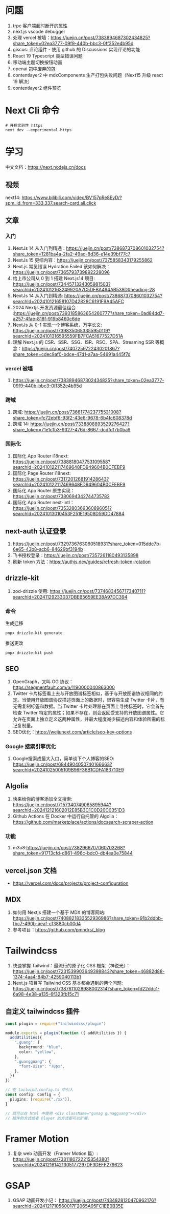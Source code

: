 # 问题

1. trpc 客户端超时断开的属性
2. next.js vscode debugger
3. 处理 vercel 被墙：https://juejin.cn/post/7383894687302434825?share_token=02ea3777-09f9-440b-bbc3-0ff352e4b95d
4. giscus: 评论组件 - 使用 github 的 Discussions 实现评论的功能
5. React 19 Typescript 类型错误问题
6. 移动端主题切换按钮动画
7. openai 包中废弃的包
8. contentlayer2 中 mdxComponents 生产打包失败问题（Next15 升级 react 19 解决）
9. contentlayer2 组件预览

# Next Cli 命令

```shell
# 开启实验性 https
next dev --experimental-https
```

# 学习

中文文档：https://next.nodejs.cn/docs

## 视频

next14: https://www.bilibili.com/video/BV157pRe8EyD/?spm_id_from=333.337.search-card.all.click

## 文章

### 入门

1. NextJs 14 从入门到精通：https://juejin.cn/post/7386873708601032754?share_token=1281ba4a-2fa2-49ad-8d36-e14e39bf77c7
2. NextJs 15 更细内容：https://juejin.cn/post/7375858343179255862
3. Next.js 常见错误 Hydration Failed 该如何解决：https://juejin.cn/post/7365793739892228096
4. 给上市公司从 0 到 1 搭建 Next.js14 项目: https://juejin.cn/post/7344571324305981503?searchId=20241012163249920A7C5DFBA494AB538D#heading-28
5. NextJs 14 从入门到精通: https://juejin.cn/post/7386873708601032754?searchId=202410121658107D42828C6191F9A45AFC
6. 2024 Nextjs 开发资源最佳组合 :https://juejin.cn/post/7393185863654260777?share_token=0ad84dd7-a257-4fae-818f-919b8460c6de
7. NextJs 从 0-1 实现一个博客系统，万字长文: https://juejin.cn/post/7398350653355950119?searchId=2024101316595559FB7FCA51677527D51A
8. 理解 Next.js 的 CSR、SSR、SSG、ISR、RSC、SPA、Streaming SSR 等概念：https://juejin.cn/post/7407259722430201867?share_token=cdec9af0-bdce-47d1-a7aa-54691a445f7d

### vercel 被墙

1. https://juejin.cn/post/7383894687302434825?share_token=02ea3777-09f9-440b-bbc3-0ff352e4b95d

### 跨域

1. 跨域: https://juejin.cn/post/7366177423775531008?share_token=fc72ebf6-93f2-43e6-9678-6b4fc608378d
2. 跨域 14: https://juejin.cn/post/7338808893529276427?share_token=71e1c1b3-9327-476d-8667-dcdfdf7b0ba9

### 国际化

1. 国际化 App Router i18next: https://juejin.cn/post/7388818047753109558?searchId=202410122117469648FD949604B0CFEBF9
2. 国际化 Page Router i18next: https://juejin.cn/post/7317201268191428643?searchId=202410122117469648FD949604B0CFEBF9
3. 国际化 App Router 原生实现：https://juejin.cn/post/7380694342744735782
4. 国际化 App Router next-intl：https://juejin.cn/post/7353280369360896051?searchId=20241013010453F251E19508D59DD47884

## next-auth 认证登录

1. https://juejin.cn/post/7329736763060518931?share_token=015dde7b-6e65-43b8-acb6-84629bf3194b
2. 飞书授权登录：https://juejin.cn/post/7357261180493135898
3. 刷新 token 方法：https://authjs.dev/guides/refresh-token-rotation

## drizzle-kit

1. zod-drizzle 使用: https://juejin.cn/post/7374683456717340711?searchId=20241129233037DBEB5659EE38A97DC394

### 命令

生成迁移

```shell
pnpx drizzle-kit generate
```

推送更改

```shell
pnpx drizzle-kit push
```

## SEO

1. OpenGraph，又叫 OG 协议：https://segmentfault.com/a/1190000040863000
2. Twitter 卡片标签看上去与开放图谱标签相似，基于与开放图谱协议相同的约定。当使用开放图谱协议描述页面上的数据时，很容易生成 Twitter 卡片，而无需复制标签和数据。当 Twitter 卡片处理器在页面上寻找标签时，它会首先检查 Twitter 特定的属性；如果不存在，则会返回受支持的开放图谱属性。它允许在页面上独立定义这两种属性，并最大程度减少描述内容和体验所需的标记复制量。
3. SEO优化：https://weijunext.com/article/seo-key-options

### Google 搜索引擎优化

1. Google搜索成最大入口，简单谈下个人博客的SEO: https://juejin.cn/post/6844904050740166663?searchId=20241025005109B96F36B1CDFA183710E9

## Algolia

1. 快来给你的博客添加全文搜索: https://juejin.cn/post/7157340749065895944?searchId=202412121602012E85B3C1C0D20C0351D3
2. Github Actions 在 Docker 中运行自托管的 Algolia：https://github.com/marketplace/actions/docsearch-scraper-action

### 功能

1. m3u8:https://juejin.cn/post/7382966707060703268?share_token=91713cfd-d861-496c-bdc0-db4ea0e75844

## vercel.json 文档

- https://vercel.com/docs/projects/project-configuration

## MDX

1. 如何用 Nextjs 搭建一个基于 MDX 的博客网站: https://juejin.cn/post/7408821833552936986?share_token=91b2ddbb-fbc7-490b-aeaf-c13880cb00d4
2. 参考项目：https://github.com/pmndrs/_blog

# Tailwindcss

1. 快速掌握 Tailwind：最流行的原子化 CSS 框架（神说光）：https://juejin.cn/post/7231539903649398843?share_token=46882d88-1374-4aa4-84b7-4259040113b1
2. Next.js 项目写 Tailwind CSS 基本都会遇到的两个问题: https://juejin.cn/post/7387611028988002314?share_token=fd22ddc1-6a98-4e38-a135-6f323fb15c71

## 自定义 tailwindcss 插件

```ts
const plugin = require("tailwindcss/plugin")

module.exports = plugin(function ({ addUtilities }) {
  addUtilities({
    ".guang": {
      background: "blue",
      color: "yellow",
    },
    ".guangguang": {
      "font-size": "70px",
    },
  })
})

// 在 tailwind.config.ts 中引入
const config: Config = {
  plugins: [require("./xx")],
}

// 就可以在 html 中使用 <div className="gunag gunagguang"></div>
// 插件的方式或者 @layer 的方式都可以扩展。
```

# Framer Motion

1. 复杂 web 动画开发（Framer Motion 篇）: https://juejin.cn/post/7331180722215354380?searchId=202412161421305177297DF3DEFF279623

# GSAP

1. GSAP 动画开发小记： https://juejin.cn/post/7434828120470962176?searchId=2024121710560017F2065A95FC1EB0B35E
